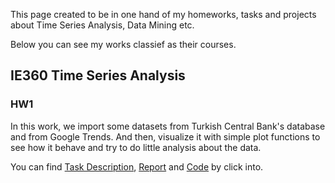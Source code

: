This page created to be in one hand of my homeworks, tasks and projects about Time Series Analysis, Data Mining etc.

Below you can see my works classief as their courses.

## IE360 Time Series Analysis

### HW1

In this work, we  import some datasets from Turkish Central Bank's database and from Google Trends. 
And then, visualize it with simple plot functions to see how it behave and try to do little analysis about the data.

You can find [Task Description](https://github.com/SinaOzturk/Projects/blob/main/IE360_Statistical_Forecasting_and_Time_Series/HW1/IE%20360%20HW1.pdf), [Report](IE360_Statistical_Forecasting_and_Time_Series/HW1/IE360_HW1_Markdown_Report.html) and [Code](https://github.com/SinaOzturk/Projects/blob/main/IE360_Statistical_Forecasting_and_Time_Series/HW1/IE%20360%20HW1%20R%20Script.R) by click into.
